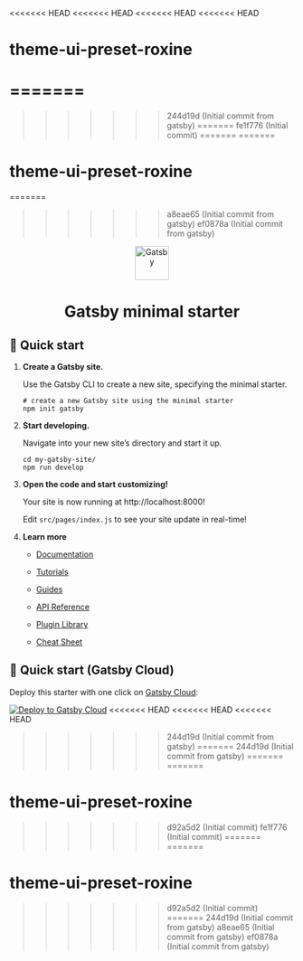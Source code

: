 <<<<<<< HEAD
<<<<<<< HEAD
<<<<<<< HEAD
<<<<<<< HEAD
# theme-ui-preset-roxine
=======
=======
>>>>>>> 244d19d (Initial commit from gatsby)
=======
>>>>>>> fe1f776 (Initial commit)
=======
=======
# theme-ui-preset-roxine
=======
>>>>>>> a8eae65 (Initial commit from gatsby)
>>>>>>> ef0878a (Initial commit from gatsby)
<p align="center">
  <a href="https://www.gatsbyjs.com/?utm_source=starter&utm_medium=readme&utm_campaign=minimal-starter">
    <img alt="Gatsby" src="https://www.gatsbyjs.com/Gatsby-Monogram.svg" width="60" />
  </a>
</p>
<h1 align="center">
  Gatsby minimal starter
</h1>

## 🚀 Quick start

1.  **Create a Gatsby site.**

    Use the Gatsby CLI to create a new site, specifying the minimal starter.

    ```shell
    # create a new Gatsby site using the minimal starter
    npm init gatsby
    ```

2.  **Start developing.**

    Navigate into your new site’s directory and start it up.

    ```shell
    cd my-gatsby-site/
    npm run develop
    ```

3.  **Open the code and start customizing!**

    Your site is now running at http://localhost:8000!

    Edit `src/pages/index.js` to see your site update in real-time!

4.  **Learn more**

    - [Documentation](https://www.gatsbyjs.com/docs/?utm_source=starter&utm_medium=readme&utm_campaign=minimal-starter)

    - [Tutorials](https://www.gatsbyjs.com/tutorial/?utm_source=starter&utm_medium=readme&utm_campaign=minimal-starter)

    - [Guides](https://www.gatsbyjs.com/tutorial/?utm_source=starter&utm_medium=readme&utm_campaign=minimal-starter)

    - [API Reference](https://www.gatsbyjs.com/docs/api-reference/?utm_source=starter&utm_medium=readme&utm_campaign=minimal-starter)

    - [Plugin Library](https://www.gatsbyjs.com/plugins?utm_source=starter&utm_medium=readme&utm_campaign=minimal-starter)

    - [Cheat Sheet](https://www.gatsbyjs.com/docs/cheat-sheet/?utm_source=starter&utm_medium=readme&utm_campaign=minimal-starter)

## 🚀 Quick start (Gatsby Cloud)

Deploy this starter with one click on [Gatsby Cloud](https://www.gatsbyjs.com/cloud/):

[<img src="https://www.gatsbyjs.com/deploynow.svg" alt="Deploy to Gatsby Cloud">](https://www.gatsbyjs.com/dashboard/deploynow?url=https://github.com/gatsbyjs/gatsby-starter-minimal)
<<<<<<< HEAD
<<<<<<< HEAD
<<<<<<< HEAD
>>>>>>> 244d19d (Initial commit from gatsby)
=======
>>>>>>> 244d19d (Initial commit from gatsby)
=======
=======
# theme-ui-preset-roxine
>>>>>>> d92a5d2 (Initial commit)
>>>>>>> fe1f776 (Initial commit)
=======
=======
# theme-ui-preset-roxine
>>>>>>> d92a5d2 (Initial commit)
=======
>>>>>>> 244d19d (Initial commit from gatsby)
>>>>>>> a8eae65 (Initial commit from gatsby)
>>>>>>> ef0878a (Initial commit from gatsby)
